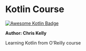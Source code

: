 # Kotlin Course

[![Awesome Kotlin Badge](https://kotlin.link/awesome-kotlin.svg)](https://github.com/KotlinBy/awesome-kotlin)


__Author: Chris Kelly__

Learning Kotlin from O'Reilly course


